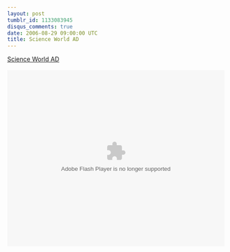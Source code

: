 ```yaml
---
layout: post
tumblr_id: 1133083945
disqus_comments: true
date: 2006-08-29 09:00:00 UTC
title: Science World AD
---
```


<a href="http://www.ad-awards.com/commercials/winners/2005/medias_-_entertainment/science_world/commercials-7-65.html">Science World AD</a><br /><br />
			<object classid="clsid:D27CDB6E-AE6D-11cf-96B8-444553540000" codebase="http://download.macromedia.com/pub/shockwave/cabs/flash/swflash.cab#version=6,0,29,0" width="500" height="406">
			<param name="movie" value="http://www.ad-awards.com/films/65.swf?id=65">
			<param name="quality" value="high">
			<embed src="http://www.ad-awards.com/films/65.swf?id=65" quality="high" pluginspage="http://www.macromedia.com/go/getflashplayer" type="application/x-shockwave-flash" width="500" height="406"></embed>
			</object>
